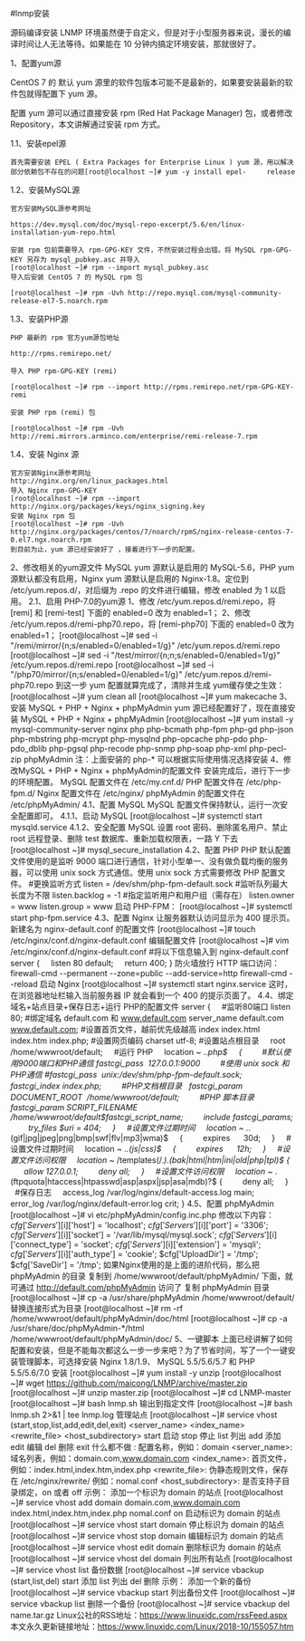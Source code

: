 #lnmp安装

源码编译安装 LNMP 环境虽然便于自定义，但是对于小型服务器来说，漫长的编译时间让人无法等待。如果能在 10 分钟内搞定环境安装，那就很好了。

1、配置yum源

  CentOS 7 的 默认 yum 源里的软件包版本可能不是最新的，如果要安装最新的软件包就得配置下 yum 源。

  配置 yum 源可以通过直接安装 rpm (Red Hat Package Manager) 包，或者修改 Repository，本文讲解通过安装 rpm 方式。

  1.1、安装epel源
  
    首先需要安装 EPEL ( Extra Packages for Enterprise Linux ) yum 源，用以解决部分依赖包不存在的问题[root@localhost ~]# yum -y install epel-     release

  1.2、安装MySQL源
  
    官方安装MySQL源参考网址
    
    https://dev.mysql.com/doc/mysql-repo-excerpt/5.6/en/linux-installation-yum-repo.html
    
    安装 rpm 包前需要导入 rpm-GPG-KEY 文件，不然安装过程会出错。将 MySQL rpm-GPG-KEY 另存为 mysql_pubkey.asc 并导入
    [root@localhost ~]# rpm --import mysql_pubkey.asc
    导入后安装 CentOS 7 的 MySQL rpm 包
    
    [root@localhost ~]# rpm -Uvh http://repo.mysql.com/mysql-community-release-el7-5.noarch.rpm
  1.3、安装PHP源
  
    PHP 最新的 rpm 官方yum源包地址
    
    http://rpms.remirepo.net/
    
    导入 PHP rpm-GPG-KEY (remi)
    
    [root@localhost ~]# rpm --import http://rpms.remirepo.net/rpm-GPG-KEY-remi
    
    安装 PHP rpm (remi) 包
    
    [root@localhost ~]# rpm -Uvh http://remi.mirrors.arminco.com/enterprise/remi-release-7.rpm
    
  1.4、安装 Nginx 源
  
    官方安装Nginx源参考网址
    http://nginx.org/en/linux_packages.html
    导入 Nginx rpm-GPG-KEY
    [root@localhost ~]# rpm --import http://nginx.org/packages/keys/nginx_signing.key
    安装 Nginx rpm 包
    [root@localhost ~]# rpm -Uvh http://nginx.org/packages/centos/7/noarch/rpmS/nginx-release-centos-7-0.el7.ngx.noarch.rpm
    到目前为止，yum 源已经安装好了 ，接着进行下一步的配置。
    
2、修改相关的yum源文件
  MySQL yum 源默认是启用的 MySQL-5.6，PHP yum 源默认都没有启用，Nginx yum 源默认是启用的 Nginx-1.8。定位到 /etc/yum.repos.d/，对后缀为 .repo     的文件进行编辑，修改 enabled 为 1 以启用。
  2.1、启用 PHP-7.0的yum源
    1、修改 /etc/yum.repos.d/remi.repo，将 [remi] 和 [remi-test] 下面的 enabled=0 改为 enabled=1；
    2、修改 /etc/yum.repos.d/remi-php70.repo，将 [remi-php70] 下面的 enabled=0 改为 enabled=1；
      [root@localhost ~]# sed -i "/remi\/mirror/{n;s/enabled=0/enabled=1/g}" /etc/yum.repos.d/remi.repo
      [root@localhost ~]# sed -i "/test\/mirror/{n;n;s/enabled=0/enabled=1/g}" /etc/yum.repos.d/remi.repo
      [root@localhost ~]# sed -i "/php70\/mirror/{n;s/enabled=0/enabled=1/g}" /etc/yum.repos.d/remi-php70.repo
      到这一步 yum 配置就算完成了，清除并生成 yum缓存使之生效：
      [root@localhost ~]# yum clean all
      [root@localhost ~]# yum makecache
3、安装 MySQL + PHP + Nginx + phpMyAdmin
yum 源已经配置好了，现在直接安装 MySQL + PHP + Nginx + phpMyAdmin
[root@localhost ~]# yum install -y mysql-community-server nginx php php-bcmath php-fpm php-gd php-json php-mbstring php-mcrypt php-mysqlnd php-opcache php-pdo php-pdo_dblib php-pgsql php-recode php-snmp php-soap php-xml php-pecl-zip phpMyAdmin
注：上面安装的 php-* 可以根据实际使用情况选择安装
4、修改MySQL + PHP + Nginx + phpMyAdmin的配置文件
安装完成后，进行下一步的环境配置。
MySQL 配置文件在 /etc/my.cnf.d/
PHP 配置文件在 /etc/php-fpm.d/
Nginx 配置文件在 /etc/nginx/
phpMyAdmin 的配置文件在 /etc/phpMyAdmin/
4.1、配置 MySQL
MySQL 配置文件保持默认，运行一次安全配置即可。
4.1.1、启动 MySQL
[root@localhost ~]# systemctl start mysqld.service
4.1.2、安全配置 MySQL
设置 root 密码、删除匿名用户、禁止 root 远程登录、删除 test 数据库、重新加载权限表，一路 Y 下去
[root@localhost ~]# mysql_secure_installation
4.2、配置 PHP
PHP 默认配置文件使用的是监听 9000 端口进行通信，针对小型单一、没有做负载均衡的服务器，可以使用 unix sock 方式通信。使用 unix sock 方式需要修改 PHP 配置文件。
#更换监听方式
listen = /dev/shm/php-fpm-default.sock
#监听队列最大长度为不限
listen.backlog = -1
#指定监听用户和用户组（需存在）
listen.owner = www
listen.group = www
启动 PHP-FPM：
[root@localhost ~]# systemctl start php-fpm.service
4.3、配置 Nginx
让服务器默认访问显示为 400 提示页。
新建名为 nginx-default.conf 的配置文件
[root@localhost ~]# touch /etc/nginx/conf.d/nginx-default.conf
编辑配置文件
[root@localhost ~]# vim /etc/nginx/conf.d/nginx-default.conf
#将以下信息输入到 nginx-default.conf
server
{
    listen 80 default;
    return 400;
}
防火墙放行 HTTP 端口访问：
firewall-cmd --permanent --zone=public --add-service=http
firewall-cmd --reload
启动 Nginx
[root@localhost ~]# systemctl start nginx.service
这时，在浏览器地址栏输入当前服务器 IP 就会看到一个 400 的提示页面了。
4.4、绑定域名+站点目录+保存日志+运行 PHP的配置文件
server
{
    #监听80端口
listen 80;
#绑定域名 default.com 和 www.default.com
server_name default.com www.default.com;
#设置首页文件，越前优先级越高
index index.html index.htm index.php;
#设置网页编码
charset utf-8;
#设置站点根目录
    root  /home/wwwroot/default;
    #运行 PHP
    location ~ .*\.php$
    {
        #默认使用9000端口和PHP通信
fastcgi_pass  127.0.0.1:9000
        #使用 unix sock 和PHP通信
#fastcgi_pass  unix:/dev/shm/php-fpm-default.sock;
        fastcgi_index index.php;
        #PHP文档根目录
  fastcgi_param DOCUMENT_ROOT  /home/wwwroot/default;
        #PHP 脚本目录
fastcgi_param SCRIPT_FILENAME  /home/wwwroot/default$fastcgi_script_name;
        include fastcgi_params;
        try_files $uri = 404;
    }
    #设置文件过期时间
    location ~ .*\.(gif|jpg|jpeg|png|bmp|swf|flv|mp3|wma)$
    {
        expires      30d;
    }
    #设置文件过期时间
    location ~ .*\.(js|css)$
    {
        expires      12h;
    }
    #设置文件访问权限
    location ~* /templates(/.*)\.(bak|html|htm|ini|old|php|tpl)$ {
        allow 127.0.0.1;
        deny all;
    }
    #设置文件访问权限
    location ~* \.(ftpquota|htaccess|htpasswd|asp|aspx|jsp|asa|mdb)?$ {
        deny all;
    }
    #保存日志
    access_log /var/log/nginx/default-access.log main;
    error_log /var/log/nginx/default-error.log crit;
}
4.5、配置 phpMyAdmin
[root@localhost ~]# vi etc/phpMyAdmin/config.inc.php
修改以下内容：
$cfg['Servers'][$i]['host'] = 'localhost';
$cfg['Servers'][$i]['port'] = '3306';
$cfg['Servers'][$i]['socket'] = '/var/lib/mysql/mysql.sock';
$cfg['Servers'][$i]['connect_type'] = 'socket';
$cfg['Servers'][$i]['extension'] = 'mysqli';
$cfg['Servers'][$i]['auth_type'] = 'cookie';
$cfg['UploadDir'] = '/tmp';
$cfg['SaveDir'] = '/tmp';
如果Nginx使用的是上面的进阶代码，那么把 phpMyAdmin 的目录 复制到 /home/wwwroot/default/phpMyAdmin/ 下面，就可通过 http://default.com/phpMyAdmin 访问了
复制 phpMyAdmin 目录
[root@localhost ~]# cp -a /usr/share/phpMyAdmin /home/wwwroot/default/
替换连接形式为目录
[root@localhost ~]# rm -rf /home/wwwroot/default/phpMyAdmin/doc/html
[root@localhost ~]# cp -a /usr/share/doc/phpMyAdmin-<span>*</span>/html /home/wwwroot/default/phpMyAdmin/doc/
5、一键脚本
上面已经讲解了如何配置和安装，但是不能每次都这么一步一步来吧？为了节省时间，写了一个一键安装管理脚本，可选择安装 Nginx 1.8/1.9、 MySQL 5.5/5.6/5.7 和 PHP 5.5/5.6/7.0
安装
[root@localhost ~]# yum install -y unzip
[root@localhost ~]# wget https://github.com/maicong/LNMP/archive/master.zip
[root@localhost ~]# unzip master.zip
[root@localhost ~]# cd LNMP-master
[root@localhost ~]# bash lnmp.sh
输出到指定文件
[root@localhost ~]# bash lnmp.sh 2>&1 | tee lnmp.log
管理站点
[root@localhost ~]# service vhost (start,stop,list,add,edit,del,exit) <domain> <server_name> <index_name> <rewrite_file> <host_subdirectory>
start 启动
stop 停止
list 列出
add 添加
edit 编辑
del 删除
exit 什么都不做
<domain>: 配置名称，例如：domain
<server_name>: 域名列表，例如：domain.com,www.domain.com
<index_name>: 首页文件，例如：index.html,index.htm,index.php
<rewrite_file>: 伪静态规则文件，保存在 /etc/nginx/rewrite/ 例如：nomal.conf
<host_subdirectory>: 是否支持子目录绑定，on 或者 off
示例：
添加一个标识为 domain 的站点
[root@localhost ~]# service vhost add domain domain.com,www.domain.com index.html,index.htm,index.php nomal.conf on
启动标识为 domain 的站点
[root@localhost ~]# service vhost start domain
停止标识为 domain 的站点
[root@localhost ~]# service vhost stop domain
编辑标识为 domain 的站点
[root@localhost ~]# service vhost edit domain
删除标识为 domain 的站点
[root@localhost ~]# service vhost del domain
列出所有站点
[root@localhost ~]# service vhost list
备份数据
[root@localhost ~]# service vbackup (start,list,del) <delete name.tar.gz>
start 添加
list 列出
del 删除
示例：
添加一个新的备份
[root@localhost ~]# service vbackup start
列出备份文件
[root@localhost ~]# service vbackup list
删除一个备份
[root@localhost ~]# service vbackup del name.tar.gz
Linux公社的RSS地址：https://www.linuxidc.com/rssFeed.aspx
本文永久更新链接地址：https://www.linuxidc.com/Linux/2018-10/155057.htm
